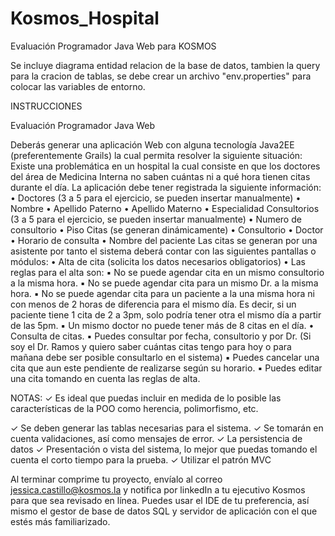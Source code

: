 # Kosmos_Hospital

 Evaluación Programador Java Web para KOSMOS

Se incluye diagrama entidad relacion de la base de datos, tambien la query para la cracion de tablas, se debe crear un archivo "env.properties" para colocar las variables de entorno.


INSTRUCCIONES

Evaluación Programador Java Web

Deberás generar una aplicación Web con alguna tecnología Java2EE (preferentemente Grails) la cual
permita resolver la siguiente situación:
Existe una problemática en un hospital la cual consiste en que los doctores del área de Medicina Interna
no saben cuántas ni a qué hora tienen citas durante el día.
La aplicación debe tener registrada la siguiente información:
• Doctores (3 a 5 para el ejercicio, se pueden insertar manualmente)
• Nombre
• Apellido Paterno
• Apellido Materno
• Especialidad
Consultorios (3 a 5 para el ejercicio, se pueden insertar manualmente)
• Numero de consultorio
• Piso
Citas (se generan dinámicamente)
• Consultorio
• Doctor
• Horario de consulta
• Nombre del paciente
Las citas se generan por una asistente por tanto el sistema deberá contar con las siguientes pantallas o
módulos:
• Alta de cita (solicita los datos necesarios obligatorios)
• Las reglas para el alta son:
▪ No se puede agendar cita en un mismo consultorio a la misma hora.
▪ No se puede agendar cita para un mismo Dr. a la misma hora.
▪ No se puede agendar cita para un paciente a la una misma hora ni con menos de 2 horas
de diferencia para el mismo día. Es decir, si un paciente tiene 1 cita de 2 a 3pm, solo
podría tener otra el mismo día a partir de las 5pm.
▪ Un mismo doctor no puede tener más de 8 citas en el día.
• Consulta de citas.
▪ Puedes consultar por fecha, consultorio y por Dr. (Si soy el Dr. Ramos y quiero saber
cuántas citas tengo para hoy o para mañana debe ser posible consultarlo en el sistema)
▪ Puedes cancelar una cita que aun este pendiente de realizarse según su horario.
▪ Puedes editar una cita tomando en cuenta las reglas de alta.

NOTAS:
✓ Es ideal que puedas incluir en medida de lo posible las características de la POO como
herencia, polimorfismo, etc.

✓ Se deben generar las tablas necesarias para el sistema.
✓ Se tomarán en cuenta validaciones, así como mensajes de error.
✓ La persistencia de datos
✓ Presentación o vista del sistema, lo mejor que puedas tomando el cuenta el corto tiempo para la
prueba.
✓ Utilizar el patrón MVC

Al terminar comprime tu proyecto, envíalo al correo jessica.castillo@kosmos.la y notifica por linkedIn
a tu ejecutivo Kosmos para que sea revisado en línea.
Puedes usar el IDE de tu preferencia, así mismo el gestor de base de datos SQL y servidor de
aplicación con el que estés más familiarizado.
